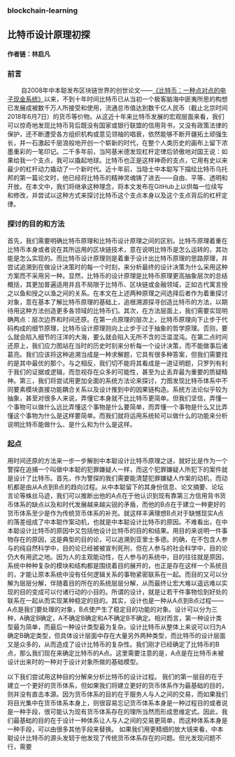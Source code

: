 ### blockchain-learning
## 比特币设计原理初探
#### 作者链：林启凡
### 前言
&nbsp;&nbsp;&nbsp;&nbsp;&nbsp;&nbsp;&nbsp;&nbsp;自2008年中本聪发布区块链世界的创世论文——[《比特币：一种点对点的电子现金系统》](http://www.8btc.com/wiki/bitcoin-a-peer-to-peer-electronic-cash-system)以来，不到十年时间比特币已从当初一个极客脑海中匪夷所思的构想已发展成被数千万人所接受和使用，流通总市值达到数千亿人民币（截止北京时间2018年6月7日）的货币等价物。从这近十年来比特币发展的宏观层面来看，我们可以惊奇地发现比特币背后既没有国家或银行联盟的信用背书，又没有政策法律的保护，还不断遭受各方组织机构或意见领袖的唱衰，依然能够不断开疆拓土顽强生长，并一石激起千层浪般地开创一个崭新的时代，在整个人类历史的画布上留下浓墨重彩的一笔印记。二千多年前，当阿基米德发现杠杆定律后骄傲地对国王说：如果给我一个支点，我可以撬起地球。比特币也正是这样神奇的支点，它用有史以来最少的杠杆动力撬动了一个新时代。近十年前，当隐士中本聪写下描绘比特币乌托邦的第一篇论文时，他已经将比特币的精神灵魂铸了进去——自由、平等、透明和开放。在本文中，我们将继承这种理念，将本文发布在GitHub上以供每一位续写和修改，并尝试以这种方式来探讨比特币这个支点本身以及这个支点背后的杠杆定律。
### 探讨的目的和方法
首先，我们需要明确比特币原理和比特币设计原理之间的区别。比特币原理着重在比特币本身或者说在其所运用的区块链技术，意在说明比特币是怎么运转的，其功能是怎么实现的。而比特币设计原理则是着重于设计出比特币原理的思路原理，并尝试追溯到在做设计决策时的每一个时刻，来分析最终的设计决策为什么采用这种方案而不采用另一种。显然，比特币的设计原理是比特币原理更高抽象层次的总结概括，其更加普遍适用并且不局限于比特币、区块链或金融领域，正如古代寓言授之以鱼和授之以渔之间的关系。在本文在上述两种原理之间选择后者作为着重探讨对象，意在基本了解比特币原理的基础上，追根溯源探寻创造比特币的方法，以期待用这种方法创造更多各领域的比特币们。其次，在方法层面上，我们需要实现明确两点：层次边界和时间还原。在第一点原理的层次上，比特币原理向下止步于代码构成的细节原理，比特币设计原理则向上止步于过于抽象的哲学原理。否则，要么就会陷入细节的汪洋的大海，要么就会陷入无所不含的泛滥混沌。在第二点时间还原上，我们应力图站在当时的历史时刻来分析每一个设计决策，而不能做事后诸葛亮。我们应该将这种追溯当成是一种求解题，它具有很多种答案，但我们需要找的是其中最优的那个。与之相反，我们切不能将其看成是一道证明题，只罗列有利于我们的证据或逻辑，而忽视存在众多的可能性，甚至为止丢弃最为重要的质疑精神。第三，我们将尝试用更加全面的系统方法论来探讨，力图发现比特币体系中不同要素模块直接功能耦合关系以及设计推到中的因果链构造。系统方法论似乎较为抽象，甚至对很多人来说，弄懂它本身就不比比特币更简单。但我们坚信，弄懂一个事物可以做什么远比弄懂这个事物是什么要简单，而弄懂一个事物是什么又比弄懂这个事物为什么是这样要简单。而我们就将运用系统轮可以做什么的功能来分析说明比特币能做什么、是什么和为什么是这样。

### 起点
用时间还原的方法来一步一步解剖中本聪设计比特币原理之谜，就好比是作为一个警探在追捕一个叫做中本聪的犯罪嫌疑人一样，而这个犯罪嫌疑人所犯下的案件就是设计了比特币。首先，作为警探的我们需要能清楚犯罪嫌疑人作案的动机，而动机都是由从A点到B点的趋向过程。从中本聪留下的其身份信息、论文摘要、论坛言论等蛛丝马迹，我们可以推断出他的A点在于他认识到现有靠第三方信用背书货币体系的缺点以及和时代发展越来越尖锐的矛盾，而他的B点在于建立一种更好的货币体系至少是作为传统货币体系的补充。就这样丰满理想B点对于缺憾现实A点的落差组成了中本聪作案动机，也就是中本聪设计比特币的原因。不难看出，在中本聪设计比特币的原因中又包括他设计比特币的目的和结果。用目的来说明一件事物存在的原因，这是典型的目的论，可以追溯到亚里士多德。的确，在不包含人参与的纯自然科学中，目的论已经被被宣判死刑，但在人参与的社会科学中，目的论仍大有用武之地。因为人的主观能动性，在人参与的系统中，目的往往就是原因，系统中种种复杂的模块和结构都是围绕着目的展开的，也正是存在这样一个系统目的，才能让原本系统中没有任何逻辑关系的事物紧密联系在一起。而目的又可以分解为层层分解，伴随着目的所在的系统层层分解，从而最终让宏大难以遥远难以实现的目的变成可以付诸行动的小目的。所谓的设计，就是让若干件事物恰到好处的联系在一起从而实现某种稳定的目的。其实，设计也是一种从A点到B点过程——A点是我们要处理的对象，B点使产生了稳定目的功能的对象。设计可以分为三种，A确定B确定，A不确定B确定和A不确定B不确定。相对而言，第一种设计类型最为简单，而最后一种设计类型最为复杂。设计比特币从整体上来说可以归为A确定B确定类型，但具体设计层面中存在大量另外两种类型，而比特币的设计层面又是众多的，从而造成了设计比特币的复杂性。我们刚才已经确定了比特币的B点，那么我们现在来确定比特币的A点。这里需要注意的是，A点是在比特币未被设计出来时的一种对于设计对象所做的基础模型。

以下我们尝试用这种目的分解来分析比特币的设计过程。
我们的第一层目的在于建立一个更好的货币体系，但如果我们将建立更好的货币体系作为最基础的目的，则并没有直击本源。因为货币体系的目的在于服务人与人之间的交易，而如果我们将目光集中在货币体系本身上，则很容易忘记货币体系本身是一种过程目的或者说是一种手段，很可能认为现有货币体系存在的理所当然而形成思维定式。因此，我们最基础的目的在于设计一种体系让人与人之间的交易更简单，而这种体系本身是一种手段，可以由很多其他手段来替换。
如果我们用更精细的放大镜来看，中本聪设计比特币的源头发轫于他发现了传统货币体系存在的问题。但光发现问题不行，需要
